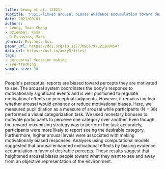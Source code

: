 ```yaml
---
title: Leong et al. (2021)
subtitle: 'Pupil-linked arousal biases evidence accumulation toward desirable percepts during perceptual decision-making'
date: 2021/09/01
authors:
- Leong, Yuan Chang
- Dziembaj, Roma
- D'Esposito, Mark
journal: Psychol. Sci.
paper_url: https://doi.org/10.1177/09567976211004547
data_url: https://osf.io/amry5/files/
tags:
- perceptual decision making
- eye-tracking
sample_size: 38
---
```


People's perceptual reports are biased toward percepts they are motivated to see. The arousal system coordinates the body's response to motivationally significant events and is well positioned to regulate motivational effects on perceptual judgments. However, it remains unclear whether arousal would enhance or reduce motivational biases. Here, we measured pupil dilation as a measure of arousal while participants (N = 38) performed a visual categorization task. We used monetary bonuses to motivate participants to perceive one category over another. Even though the reward-maximizing strategy was to perform the task accurately, participants were more likely to report seeing the desirable category. Furthermore, higher arousal levels were associated with making motivationally biased responses. Analyses using computational models suggested that arousal enhanced motivational effects by biasing evidence accumulation in favor of desirable percepts. These results suggest that heightened arousal biases people toward what they want to see and away from an objective representation of the environment.
